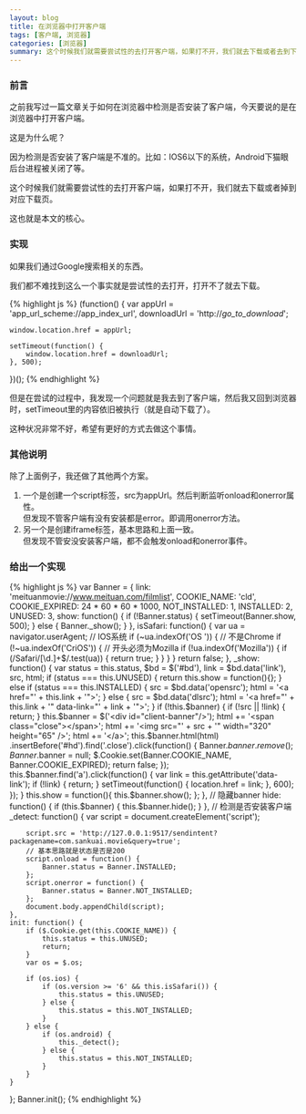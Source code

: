 ```yaml
---
layout: blog
title: 在浏览器中打开客户端
tags: [客户端, 浏览器]
categories: [浏览器]
summary: 这个时候我们就需要尝试性的去打开客户端，如果打不开，我们就去下载或者去到下载页。
---
```

### 前言
之前我写过一篇文章关于如何在浏览器中检测是否安装了客户端，今天要说的是在浏览器中打开客户端。

这是为什么呢？

因为检测是否安装了客户端是不准的。比如：IOS6以下的系统，Android下猫眼后台进程被关闭了等。

这个时候我们就需要尝试性的去打开客户端，如果打不开，我们就去下载或者掉到对应下载页。

这也就是本文的核心。

### 实现
如果我们通过Google搜索相关的东西。

我们都不难找到这么一个事实就是尝试性的去打开，打开不了就去下载。

{% highlight js %}
(function() {
    var appUrl = 'app_url_scheme://app_index_url',
        downloadUrl = 'http://_go_to_download_';

    window.location.href = appUrl;

    setTimeout(function() {
        window.location.href = downloadUrl;
    }, 500);
})();
{% endhighlight %}

但是在尝试的过程中，我发现一个问题就是我去到了客户端，然后我又回到浏览器时，setTimeout里的内容依旧被执行（就是自动下载了）。

这种状况非常不好，希望有更好的方式去做这个事情。

### 其他说明
除了上面例子，我还做了其他两个方案。

1. 一个是创建一个script标签，src为appUrl。然后判断监听onload和onerror属性。     
 但发现不管客户端有没有安装都是error。即调用onerror方法。
2. 另一个是创建iframe标签，基本思路和上面一致。      
 但发现不管安没安装客户端，都不会触发onload和onerror事件。

### 给出一个实现

{% highlight js %}
var Banner = {
    link: 'meituanmovie://www.meituan.com/filmlist',
    COOKIE_NAME: 'cld',
    COOKIE_EXPIRED: 24 * 60 * 60 * 1000,
    NOT_INSTALLED: 1,
    INSTALLED: 2,
    UNUSED: 3,
    show: function() {
        if (!Banner.status) {
            setTimeout(Banner.show, 500);
        } else {
            Banner._show();
        }
    },
    isSafari: function() {
        var ua = navigator.userAgent;
        // IOS系统
        if (~ua.indexOf('OS ')) {
            // 不是Chrome
            if (!~ua.indexOf('CriOS')) {
                // 开头必须为Mozilla
                if (!ua.indexOf('Mozilla')) {
                    if (/Safari\/[\d\.]+$/.test(ua)) {
                        return true;
                    }
                }
            }
        }
        return false;
    },
    _show: function() {
        var status = this.status,
            $bd = $('#bd'),
            link = $bd.data('link'),
            src,
            html;
        if (status === this.UNUSED) {
            return this.show = function(){};
        } else if (status === this.INSTALLED) {
            src = $bd.data('opensrc');
            html = '<a href="' + this.link + '">';
        } else {
            src = $bd.data('dlsrc');
            html = '<a href="' + this.link + '" data-link="' + link + '">';
        }                                                                                                           
        if (!this.$banner) {
            if (!src || !link) {
                return;
            }
            this.$banner = $('<div id="client-banner"/>');
            html += '<span class="close"></span>';
            html += '<img src="' + src + '" width="320" height="65" />';
            html += '</a>';
            this.$banner.html(html)
                .insertBefore('#hd').find('.close').click(function() {
                    Banner.$banner.remove();
                    Banner.$banner = null;
                    $.Cookie.set(Banner.COOKIE_NAME, Banner.COOKIE_EXPIRED);
                    return false;
                });
            this.$banner.find('a').click(function() {
                    var link = this.getAttribute('data-link');
                    if (!link) {
                        return;
                    }
                    setTimeout(function() {
                        location.href = link;
                    }, 600);
                });
        }
        this.show = function(){
            this.$banner.show();
        };
    },
    // 隐藏banner
    hide: function() {
        if (this.$banner) {
            this.$banner.hide();
        }
    },
    // 检测是否安装客户端
    _detect: function() {
        var script = document.createElement('script');

        script.src = 'http://127.0.0.1:9517/sendintent?packagename=com.sankuai.movie&query=true';
        // 基本思路就是状态是否是200
        script.onload = function() {
            Banner.status = Banner.INSTALLED;
        };
        script.onerror = function() {
            Banner.status = Banner.NOT_INSTALLED;
        };
        document.body.appendChild(script);
    },
    init: function() {
        if ($.Cookie.get(this.COOKIE_NAME)) {
            this.status = this.UNUSED;
            return;
        }
        var os = $.os;

        if (os.ios) {
            if (os.version >= '6' && this.isSafari()) {
                this.status = this.UNUSED;
            } else {
                this.status = this.NOT_INSTALLED;
            }
        } else {
            if (os.android) {
                this._detect();
            } else {
                this.status = this.NOT_INSTALLED;
            }
        }
    }
};
Banner.init();
{% endhighlight %}
